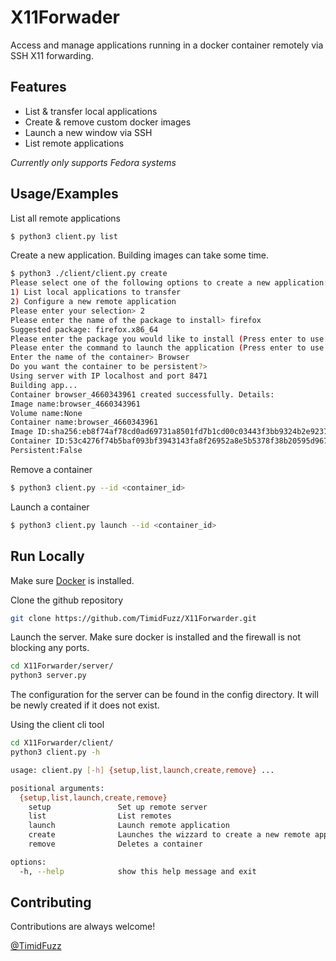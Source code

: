 
# X11Forwader

Access and manage applications running in a docker container remotely via SSH X11 forwarding. 


## Features

- List & transfer local applications 
- Create & remove custom docker images
- Launch a new window via SSH
- List remote applications

*Currently only supports Fedora systems*



## Usage/Examples

List all remote applications
```bash
$ python3 client.py list
```

Create a new application. Building images can take some time.
```bash
$ python3 ./client/client.py create
Please select one of the following options to create a new application: 
1) List local applications to transfer
2) Configure a new remote application
Please enter your selection> 2
Please enter the name of the package to install> firefox
Suggested package: firefox.x86_64
Please enter the package you would like to install (Press enter to use suggested)> 
Please enter the command to launch the application (Press enter to use package name)> 
Enter the name of the container> Browser            
Do you want the container to be persistent?> 
Using server with IP localhost and port 8471
Building app...
Container browser_4660343961 created successfully. Details:
Image name:browser_4660343961
Volume name:None
Container name:browser_4660343961
Image ID:sha256:eb8f74af78cd0ad69731a8501fd7b1cd00c03443f3bb9324b2e9237af7ebe7b3
Container ID:53c4276f74b5baf093bf3943143fa8f26952a8e5b5378f38b20595d967665255
Persistent:False
```

Remove a container
```bash
$ python3 client.py --id <container_id>
```
Launch a container
```bash
$ python3 client.py launch --id <container_id>
```


## Run Locally

Make sure [Docker](https://docs.docker.com/engine/install/) is installed. 

Clone the github repository 
```bash
git clone https://github.com/TimidFuzz/X11Forwarder.git
```

Launch the server. Make sure docker is installed and the firewall is not blocking any ports.
```bash
cd X11Forwarder/server/
python3 server.py
```

The configuration for the server can be found in the config directory. It will be newly created if it does not exist. 

Using the client cli tool
```bash
cd X11Forwarder/client/
python3 client.py -h

usage: client.py [-h] {setup,list,launch,create,remove} ...

positional arguments:
  {setup,list,launch,create,remove}
    setup               Set up remote server
    list                List remotes
    launch              Launch remote application
    create              Launches the wizzard to create a new remote application
    remove              Deletes a container

options:
  -h, --help            show this help message and exit
```


## Contributing

Contributions are always welcome!

[@TimidFuzz](https://github.com/TimidFuzz/)